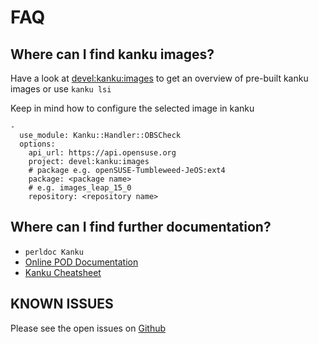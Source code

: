 # FAQ


## Where can I find kanku images?

Have a look at [devel:kanku:images](https://build.opensuse.org/project/show/devel:kanku:images)
to get an overview of pre-built kanku images or use ```kanku lsi```

Keep in mind how to configure the selected image in kanku

    -
      use_module: Kanku::Handler::OBSCheck
      options:
        api_url: https://api.opensuse.org
        project: devel:kanku:images
        # package e.g. openSUSE-Tumbleweed-JeOS:ext4
        package: <package name>
        # e.g. images_leap_15_0
        repository: <repository name>

## Where can I find further documentation?

* ```perldoc Kanku```
* [Online POD Documentation](/page/pod/Kanku.html)
* [Kanku Cheatsheet](https://www.cheatography.com/m0ses/cheat-sheets/kanku/)

## KNOWN ISSUES

Please see the open issues on [Github](https://github.com/M0ses/kanku/issues)
